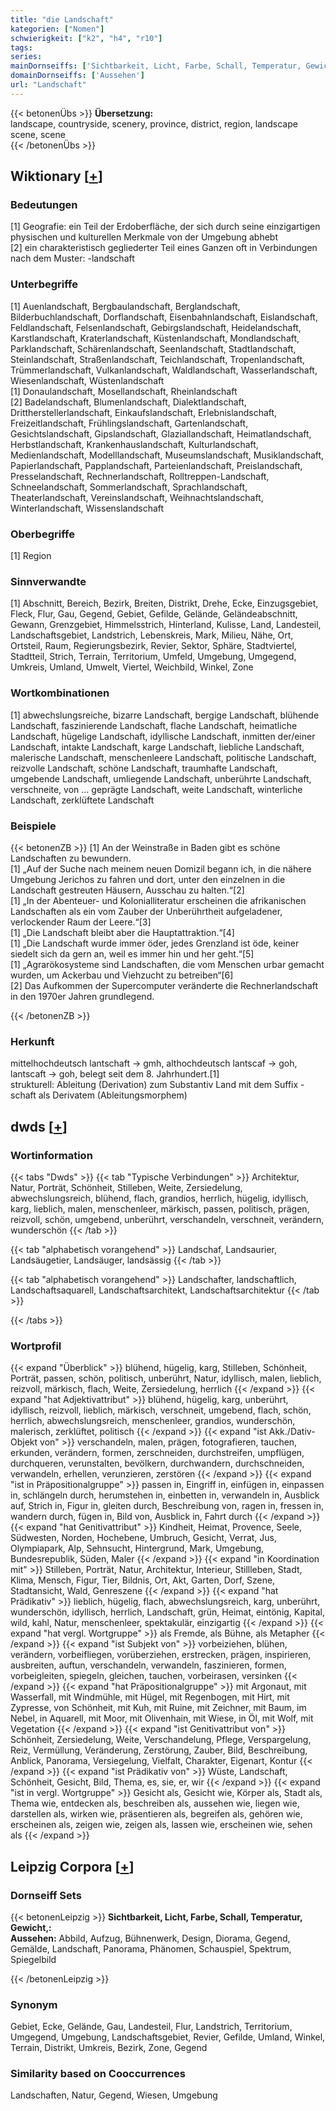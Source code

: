 ```yaml
---
title: "die Landschaft"
kategorien: ["Nomen"]
schwierigkeit: ["k2", "h4", "r10"]
tags:
series:
mainDornseiffs: ['Sichtbarkeit, Licht, Farbe, Schall, Temperatur, Gewicht,']
domainDornseiffs: ['Aussehen']
url: "Landschaft"
---
```


{{< betonenÜbs >}}
**Übersetzung:**  
landscape, countryside, scenery, province, district, region, landscape scene, scene  
{{< /betonenÜbs >}}

## Wiktionary [[+](https://de.wiktionary.org/wiki/Landschaft)]

### Bedeutungen
[1] Geografie: ein Teil der Erdoberfläche, der sich durch seine einzigartigen physischen und kulturellen Merkmale von der Umgebung abhebt  
[2] ein charakteristisch gegliederter Teil eines Ganzen oft in Verbindungen nach dem Muster: -landschaft  

### Unterbegriffe
[1] Auenlandschaft, Bergbaulandschaft, Berglandschaft, Bilderbuchlandschaft, Dorflandschaft, Eisenbahnlandschaft, Eislandschaft, Feldlandschaft, Felsenlandschaft, Gebirgslandschaft, Heidelandschaft, Karstlandschaft, Kraterlandschaft, Küstenlandschaft, Mondlandschaft, Parklandschaft, Schärenlandschaft, Seenlandschaft, Stadtlandschaft, Steinlandschaft, Straßenlandschaft, Teichlandschaft, Tropenlandschaft, Trümmerlandschaft, Vulkanlandschaft, Waldlandschaft, Wasserlandschaft, Wiesenlandschaft, Wüstenlandschaft  
[1] Donaulandschaft, Mosellandschaft, Rheinlandschaft  
[2] Badelandschaft, Blumenlandschaft, Dialektlandschaft, Drittherstellerlandschaft, Einkaufslandschaft, Erlebnislandschaft, Freizeitlandschaft, Frühlingslandschaft, Gartenlandschaft, Gesichtslandschaft, Gipslandschaft, Glaziallandschaft, Heimatlandschaft, Herbstlandschaft, Krankenhauslandschaft, Kulturlandschaft, Medienlandschaft, Modelllandschaft, Museumslandschaft, Musiklandschaft, Papierlandschaft, Papplandschaft, Parteienlandschaft, Preislandschaft, Presselandschaft, Rechnerlandschaft, Rolltreppen-Landschaft, Schneelandschaft, Sommerlandschaft, Sprachlandschaft, Theaterlandschaft, Vereinslandschaft, Weihnachtslandschaft, Winterlandschaft, Wissenslandschaft  

### Oberbegriffe
[1] Region  

### Sinnverwandte
[1] Abschnitt, Bereich, Bezirk, Breiten, Distrikt, Drehe, Ecke, Einzugsgebiet, Fleck, Flur, Gau, Gegend, Gebiet, Gefilde, Gelände, Geländeabschnitt, Gewann, Grenzgebiet, Himmelsstrich, Hinterland, Kulisse, Land, Landesteil, Landschaftsgebiet, Landstrich, Lebenskreis, Mark, Milieu, Nähe, Ort, Ortsteil, Raum, Regierungsbezirk, Revier, Sektor, Sphäre, Stadtviertel, Stadtteil, Strich, Terrain, Territorium, Umfeld, Umgebung, Umgegend, Umkreis, Umland, Umwelt, Viertel, Weichbild, Winkel, Zone  

### Wortkombinationen
[1] abwechslungsreiche, bizarre Landschaft, bergige Landschaft, blühende Landschaft, faszinierende Landschaft, flache Landschaft, heimatliche Landschaft, hügelige Landschaft, idyllische Landschaft, inmitten der/einer Landschaft, intakte Landschaft, karge Landschaft, liebliche Landschaft, malerische Landschaft, menschenleere Landschaft, politische Landschaft, reizvolle Landschaft, schöne Landschaft, traumhafte Landschaft, umgebende Landschaft, umliegende Landschaft, unberührte Landschaft, verschneite, von … geprägte Landschaft, weite Landschaft, winterliche Landschaft, zerklüftete Landschaft  

### Beispiele
{{< betonenZB >}}
[1] An der Weinstraße in Baden gibt es schöne Landschaften zu bewundern.  
[1] „Auf der Suche nach meinem neuen Domizil begann ich, in die nähere Umgebung Jerichos zu fahren und dort, unter den einzelnen in die Landschaft gestreuten Häusern, Ausschau zu halten.“[2]  
[1] „In der Abenteuer- und Kolonialliteratur erscheinen die afrikanischen Landschaften als ein vom Zauber der Unberührtheit aufgeladener, verlockender Raum der Leere.“[3]  
[1] „Die Landschaft bleibt aber die Hauptattraktion.“[4]  
[1] „Die Landschaft wurde immer öder, jedes Grenzland ist öde, keiner siedelt sich da gern an, weil es immer hin und her geht.“[5]  
[1] „Agrarökosysteme sind Landschaften, die vom Menschen urbar gemacht wurden, um Ackerbau und Viehzucht zu betreiben“[6]  
[2] Das Aufkommen der Supercomputer veränderte die Rechnerlandschaft in den 1970er Jahren grundlegend.  

{{< /betonenZB >}}
### Herkunft
mittelhochdeutsch lantschaft → gmh, althochdeutsch lantscaf → goh, lantscaft → goh, belegt seit dem 8. Jahrhundert.[1]  
strukturell: Ableitung (Derivation) zum Substantiv Land mit dem Suffix -schaft als Derivatem (Ableitungsmorphem)  



## dwds [[+](https://www.dwds.de/wb/Landschaft)]

### Wortinformation
{{< tabs "Dwds" >}}
{{< tab "Typische Verbindungen" >}}
Architektur, Natur, Porträt, Schönheit, Stilleben, Weite, Zersiedelung, abwechslungsreich, blühend, flach, grandios, herrlich, hügelig, idyllisch, karg, lieblich, malen, menschenleer, märkisch, passen, politisch, prägen, reizvoll, schön, umgebend, unberührt, verschandeln, verschneit, verändern, wunderschön
{{< /tab >}}

{{< tab "alphabetisch vorangehend" >}}
Landschaf, Landsaurier, Landsäugetier, Landsäuger, landsässig
{{< /tab >}}

{{< tab "alphabetisch vorangehend" >}}
Landschafter, landschaftlich, Landschaftsaquarell, Landschaftsarchitekt, Landschaftsarchitektur
{{< /tab >}}

{{< /tabs >}}

### Wortprofil
{{< expand "Überblick" >}} blühend, hügelig, karg, Stilleben, Schönheit, Porträt, passen, schön, politisch, unberührt, Natur, idyllisch, malen, lieblich, reizvoll, märkisch, flach, Weite, Zersiedelung, herrlich {{< /expand >}}
{{< expand "hat Adjektivattribut" >}} blühend, hügelig, karg, unberührt, idyllisch, reizvoll, lieblich, märkisch, verschneit, umgebend, flach, schön, herrlich, abwechslungsreich, menschenleer, grandios, wunderschön, malerisch, zerklüftet, politisch {{< /expand >}}
{{< expand "ist Akk./Dativ-Objekt von" >}} verschandeln, malen, prägen, fotografieren, tauchen, erkunden, verändern, formen, zerschneiden, durchstreifen, umpflügen, durchqueren, verunstalten, bevölkern, durchwandern, durchschneiden, verwandeln, erhellen, verunzieren, zerstören {{< /expand >}}
{{< expand "ist in Präpositionalgruppe" >}} passen in, Eingriff in, einfügen in, einpassen in, schlängeln durch, herumstehen in, einbetten in, verwandeln in, Ausblick auf, Strich in, Figur in, gleiten durch, Beschreibung von, ragen in, fressen in, wandern durch, fügen in, Bild von, Ausblick in, Fahrt durch {{< /expand >}}
{{< expand "hat Genitivattribut" >}} Kindheit, Heimat, Provence, Seele, Südwesten, Norden, Hochebene, Umbruch, Gesicht, Verrat, Jus, Olympiapark, Alp, Sehnsucht, Hintergrund, Mark, Umgebung, Bundesrepublik, Süden, Maler {{< /expand >}}
{{< expand "in Koordination mit" >}} Stilleben, Porträt, Natur, Architektur, Interieur, Stillleben, Stadt, Klima, Mensch, Figur, Tier, Bildnis, Ort, Akt, Garten, Dorf, Szene, Stadtansicht, Wald, Genreszene {{< /expand >}}
{{< expand "hat Prädikativ" >}} lieblich, hügelig, flach, abwechslungsreich, karg, unberührt, wunderschön, idyllisch, herrlich, Landschaft, grün, Heimat, eintönig, Kapital, wild, kahl, Natur, menschenleer, spektakulär, einzigartig {{< /expand >}}
{{< expand "hat vergl. Wortgruppe" >}} als Fremde, als Bühne, als Metapher {{< /expand >}}
{{< expand "ist Subjekt von" >}} vorbeiziehen, blühen, verändern, vorbeifliegen, vorüberziehen, erstrecken, prägen, inspirieren, ausbreiten, auftun, verschandeln, verwandeln, faszinieren, formen, vorbeigleiten, spiegeln, gleichen, tauchen, vorbeirasen, versinken {{< /expand >}}
{{< expand "hat Präpositionalgruppe" >}} mit Argonaut, mit Wasserfall, mit Windmühle, mit Hügel, mit Regenbogen, mit Hirt, mit Zypresse, von Schönheit, mit Kuh, mit Ruine, mit Zeichner, mit Baum, im Nebel, in Aquarell, mit Moor, mit Olivenhain, mit Wiese, in Öl, mit Wolf, mit Vegetation {{< /expand >}}
{{< expand "ist Genitivattribut von" >}} Schönheit, Zersiedelung, Weite, Verschandelung, Pflege, Verspargelung, Reiz, Vermüllung, Veränderung, Zerstörung, Zauber, Bild, Beschreibung, Anblick, Panorama, Versiegelung, Vielfalt, Charakter, Eigenart, Kontur {{< /expand >}}
{{< expand "ist Prädikativ von" >}} Wüste, Landschaft, Schönheit, Gesicht, Bild, Thema, es, sie, er, wir {{< /expand >}}
{{< expand "ist in vergl. Wortgruppe" >}} Gesicht als, Gesicht wie, Körper als, Stadt als, Thema wie, entdecken als, beschreiben als, aussehen wie, liegen wie, darstellen als, wirken wie, präsentieren als, begreifen als, gehören wie, erscheinen als, zeigen wie, zeigen als, lassen wie, erscheinen wie, sehen als {{< /expand >}}

## Leipzig Corpora [[+](https://corpora.uni-leipzig.de/en/res?word=Landschaft&corpusId=deu_newscrawl-public_2018)]

### Dornseiff Sets
{{< betonenLeipzig >}}
**Sichtbarkeit, Licht, Farbe, Schall, Temperatur, Gewicht,:**  
**Aussehen:** Abbild, Aufzug, Bühnenwerk, Design, Diorama, Gegend, Gemälde, Landschaft, Panorama, Phänomen, Schauspiel, Spektrum, Spiegelbild  

{{< /betonenLeipzig >}}

### Synonym
Gebiet, Ecke, Gelände, Gau, Landesteil, Flur, Landstrich, Territorium, Umgegend, Umgebung, Landschaftsgebiet, Revier, Gefilde, Umland, Winkel, Terrain, Distrikt, Umkreis, Bezirk, Zone, Gegend


### Similarity based on Cooccurrences
Landschaften, Natur, Gegend, Wiesen, Umgebung

